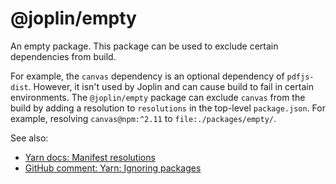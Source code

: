 # @joplin/empty

An empty package. This package can be used to exclude certain dependencies from build.

For example, the `canvas` dependency is an optional dependency of `pdfjs-dist`. However, it isn't used by Joplin and can cause build to fail in certain environments. The `@joplin/empty` package can exclude `canvas` from the build by adding a resolution to `resolutions` in the top-level `package.json`. For example, resolving `canvas@npm:^2.11` to `file:./packages/empty/`.

See also:
- [Yarn docs: Manifest resolutions](https://yarnpkg.com/configuration/manifest#resolutions)
- [GitHub comment: Yarn: Ignoring packages](https://github.com/yarnpkg/yarn/issues/4611#issuecomment-1370284462)

